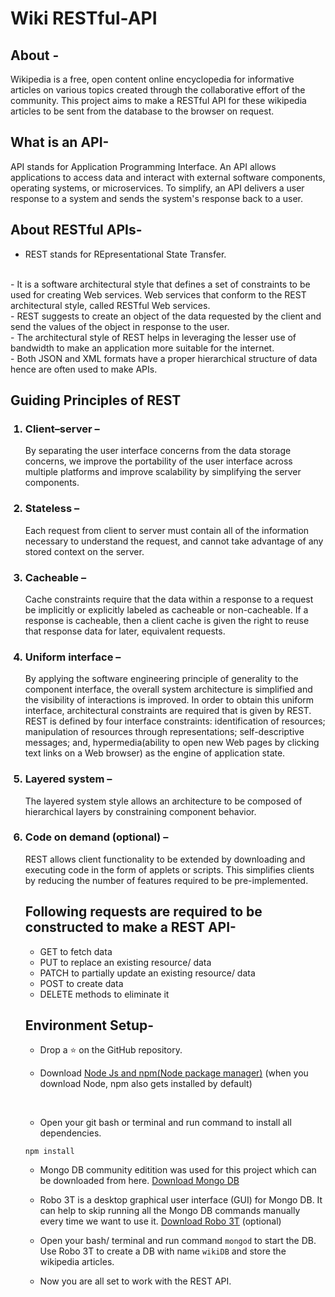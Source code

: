 # Wiki RESTful-API

## About -
Wikipedia is a free, open content online encyclopedia for informative articles on various topics created through the collaborative effort of the community. This project aims to make a RESTful API for these wikipedia articles to be sent from the database to the browser on request.

## What is an API-
API stands for Application Programming Interface. An API allows applications to access data and interact with external software components, operating systems, or microservices. To simplify, an API delivers a user response to a system and sends the system's response back to a user.

## About RESTful APIs-
- REST stands for REpresentational State Transfer.
<br/>
- It is a software architectural style that defines a set of constraints to be used for creating Web services. Web services that conform to the REST architectural style, called RESTful Web services.
<br/>
- REST suggests to create an object of the data requested by the client and send the values of the object in response to the user.
<br/>
- The architectural style of REST helps in leveraging the lesser use of bandwidth to make an application more suitable for the internet.
<br/>
- Both JSON and XML formats have a proper hierarchical structure of data hence are often used to make APIs.

## Guiding Principles of REST
<ol>
<h3><li>Client–server –</li></h3>
By separating the user interface concerns from the data storage concerns, we improve the portability of the user interface across multiple platforms and improve scalability by simplifying the server components.

<h3><li>Stateless –</li></h3>
Each request from client to server must contain all of the information necessary to understand the request, and cannot take advantage of any stored context on the server.

<h3><li>Cacheable –</li></h3>
Cache constraints require that the data within a response to a request be implicitly or explicitly labeled as cacheable or non-cacheable. If a response is cacheable, then a client cache is given the right to reuse that response data for later, equivalent requests.

<h3><li>Uniform interface –</li></h3>
By applying the software engineering principle of generality to the component interface, the overall system architecture is simplified and the visibility of interactions is improved. In order to obtain this uniform interface, architectural constraints are required that is given by REST. REST is defined by four interface constraints: identification of resources; manipulation of resources through representations; self-descriptive messages; and, hypermedia(ability to open new Web pages by clicking text links on a Web browser) as the engine of application state.

<h3><li>Layered system –</li></h3>
The layered system style allows an architecture to be composed of hierarchical layers by constraining component behavior.

<h3><li>Code on demand (optional) –</li></h3>
REST allows client functionality to be extended by downloading and executing code in the form of applets or scripts. This simplifies clients by reducing the number of features required to be pre-implemented.

## Following requests are required to be constructed to make a REST API-

- GET to fetch data
- PUT to replace an existing resource/ data
- PATCH to partially update an existing resource/ data
- POST to create data
- DELETE methods to eliminate it

## Environment Setup-

* Drop a :star: on the GitHub repository.

* Download [Node Js and npm(Node package manager)](https://nodejs.org/en/) (when you download Node, npm also gets installed by default)
<br/>

* Open your git bash or terminal and run command to install all dependencies.
```
npm install
```

* Mongo DB community editition was used for this project which can be downloaded from here. [Download Mongo DB](https://docs.mongodb.com/manual/administration/install-community/)

* Robo 3T is a desktop graphical user interface (GUI) for Mongo DB. It can help to skip running all the Mongo DB commands manually every time we want to use it. [Download Robo 3T](https://robomongo.org/download) (optional)

* Open your bash/ terminal and run command `mongod` to start the DB. Use Robo 3T to create a DB with name `wikiDB` and store the wikipedia articles.

* Now you are all set to work with the REST API.
